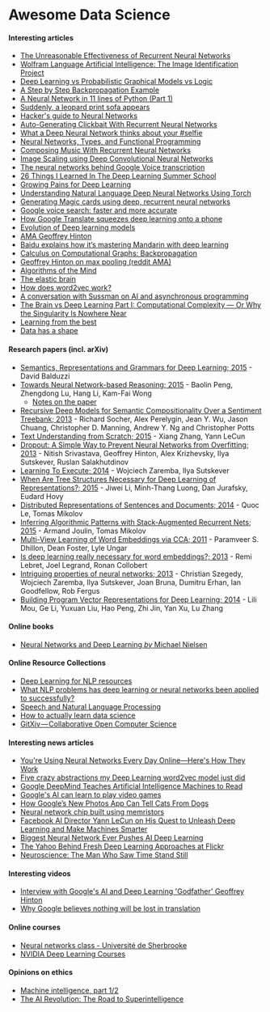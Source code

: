 # Awesome Data Science

#### Interesting articles

* [The Unreasonable Effectiveness of Recurrent Neural Networks](http://karpathy.github.io/2015/05/21/rnn-effectiveness/)
* [Wolfram Language Artificial Intelligence: The Image Identification Project](http://blog.stephenwolfram.com/2015/05/wolfram-language-artificial-intelligence-the-image-identification-project/)
* [Deep Learning vs Probabilistic Graphical Models vs Logic](http://www.computervisionblog.com/2015/04/deep-learning-vs-probabilistic.html)
* [A Step by Step Backpropagation Example](http://mattmazur.com/2015/03/17/a-step-by-step-backpropagation-example/)
* [A Neural Network in 11 lines of Python (Part 1)](http://iamtrask.github.io/2015/07/12/basic-python-network/)
* [Suddenly, a leopard print sofa appears](https://rocknrollnerd.github.io/ml/2015/05/27/leopard-sofa.html)
* [Hacker's guide to Neural Networks](http://karpathy.github.io/neuralnets/)
* [Auto-Generating Clickbait With Recurrent Neural Networks](http://larseidnes.com/2015/10/13/auto-generating-clickbait-with-recurrent-neural-networks/)
* [What a Deep Neural Network thinks about your #selfie](http://karpathy.github.io/2015/10/25/selfie/)
* [Neural Networks, Types, and Functional Programming](http://colah.github.io/posts/2015-09-NN-Types-FP/)
* [Composing Music With Recurrent Neural Networks](http://www.hexahedria.com/2015/08/03/composing-music-with-recurrent-neural-networks/)
* [Image Scaling using Deep Convolutional Neural Networks](http://engineering.flipboard.com/2015/05/scaling-convnets/)
* [The neural networks behind Google Voice transcription](http://googleresearch.blogspot.com.es/2015/08/the-neural-networks-behind-google-voice.html)
* [26 Things I Learned In The Deep Learning Summer School](http://www.marekrei.com/blog/26-things-i-learned-in-the-deep-learning-summer-school/)
* [Growing Pains for Deep Learning](http://m.cacm.acm.org/news/188737-growing-pains-for-deep-learning/fulltext)
* [Understanding Natural Language Deep Neural Networks Using Torch](http://devblogs.nvidia.com/parallelforall/understanding-natural-language-deep-neural-networks-using-torch/)
* [Generating Magic cards using deep, recurrent neural networks](http://www.mtgsalvation.com/forums/creativity/custom-card-creation/612057-generating-magic-cards-using-deep-recurrent-neural)
* [Google voice search: faster and more accurate](http://googleresearch.blogspot.com.es/2015/09/google-voice-search-faster-and-more.html)
* [How Google Translate squeezes deep learning onto a phone](http://googleresearch.blogspot.com.es/2015/07/how-google-translate-squeezes-deep.html)
* [Evolution of Deep learning models](http://www.datasciencecentral.com/profiles/blogs/evolution-of-deep-learning-models)
* [AMA Geoffrey Hinton](https://www.reddit.com/r/MachineLearning/comments/2lmo0l/ama_geoffrey_hinton)
* [Baidu explains how it’s mastering Mandarin with deep learning](https://medium.com/s-c-a-l-e/how-baidu-mastered-mandarin-with-deep-learning-and-lots-of-data-1d94032564a5#.bok5v83am)
* [Calculus on Computational Graphs: Backpropagation](http://colah.github.io/posts/2015-08-Backprop/)
* [Geoffrey Hinton on max pooling (reddit AMA)](https://mirror2image.wordpress.com/2014/11/11/geoffrey-hinton-on-max-pooling-reddit-ama/)
* [Algorithms of the Mind](https://medium.com/deep-learning-101/algorithms-of-the-mind-10eb13f61fc4#.fspx41ou5)
* [The elastic brain](http://aeon.co/magazine/psychology/can-i-make-my-brain-as-plastic-as-a-childs/)
* [How does word2vec work?](https://www.quora.com/How-does-word2vec-work)
* [A conversation with Sussman on AI and asynchronous programming](http://dustycloud.org/blog/sussman-on-ai/)
* [The Brain vs Deep Learning Part I: Computational Complexity — Or Why the Singularity Is Nowhere Near](http://timdettmers.com/2015/07/27/brain-vs-deep-learning-singularity/)
* [Learning from the best](http://blog.kaggle.com/2014/08/01/learning-from-the-best/)
* [Data has a shape](http://radar.oreilly.com/2015/07/data-has-a-shape.html)

#### Research papers (incl. arXiv)

* [Semantics, Representations and Grammars for Deep Learning; 2015](http://arxiv.org/abs/1509.08627) - David Balduzzi
* [Towards Neural Network-based Reasoning; 2015](http://arxiv.org/abs/1508.05508) - Baolin Peng, Zhengdong Lu, Hang Li, Kam-Fai Wong
   * [Notes on the paper](https://www.evernote.com/shard/s189/sh/54f4534f-3813-44de-8feb-af7180eceb8e/953160fcc0f551cb9855d46cf686375b)
* [Recursive Deep Models for Semantic Compositionality Over a Sentiment Treebank; 2013](http://nlp.stanford.edu/~socherr/EMNLP2013_RNTN.pdf) - Richard Socher, Alex Perelygin, Jean Y. Wu, Jason Chuang,
Christopher D. Manning, Andrew Y. Ng and Christopher Potts
* [Text Understanding from Scratch; 2015](http://arxiv.org/abs/1502.01710) - Xiang Zhang, Yann LeCun
* [Dropout: A Simple Way to Prevent Neural Networks from Overfitting; 2013](https://www.cs.toronto.edu/~hinton/absps/JMLRdropout.pdf) - Nitish Srivastava, Geoffrey Hinton, Alex Krizhevsky, Ilya Sutskever, Ruslan Salakhutdinov
* [Learning To Execute; 2014](http://arxiv.org/abs/1410.4615) - Wojciech Zaremba, Ilya Sutskever
* [When Are Tree Structures Necessary for Deep Learning of Representations?; 2015](http://arxiv.org/abs/1503.00185) - Jiwei Li, Minh-Thang Luong, Dan Jurafsky, Eudard Hovy
* [Distributed Representations of Sentences and Documents; 2014](https://cs.stanford.edu/~quocle/paragraph_vector.pdf) - Quoc Le, Tomas Mikolov
* [Inferring Algorithmic Patterns with Stack-Augmented Recurrent Nets; 2015](http://arxiv.org/abs/1503.01007) - Armand Joulin, Tomas Mikolov
* [Multi-View Learning of Word Embeddings via CCA; 2011](http://papers.nips.cc/paper/4193-multi-view-learning-of-word-embeddings-via-cca.pdf) - Paramveer S. Dhillon, Dean Foster, Lyle Ungar
* [Is deep learning really necessary for word embeddings?; 2013](http://lebret.ch/wp-content/uploads/2013/12/nips2013.pdf) - Remi Lebret, Joel Legrand, Ronan Collobert
* [Intriguing properties of neural networks; 2013](http://arxiv.org/abs/1312.6199) - Christian Szegedy, Wojciech Zaremba, Ilya Sutskever, Joan Bruna, Dumitru Erhan, Ian Goodfellow, Rob Fergus
* [Building Program Vector Representations for Deep Learning; 2014](http://arxiv.org/abs/1409.3358) - Lili Mou, Ge Li, Yuxuan Liu, Hao Peng, Zhi Jin, Yan Xu, Lu Zhang
 
#### Online books

* [Neural Networks and Deep Learning _by_ Michael Nielsen](http://neuralnetworksanddeeplearning.com/)

#### Online Resource Collections

* [Deep Learning for NLP resources](https://github.com/andrewt3000/DL4NLP/blob/master/README.md#deep-learning-for-nlp-resources)
* [What NLP problems has deep learning or neural networks been applied to successfully?](https://www.quora.com/What-NLP-problems-has-deep-learning-or-neural-networks-been-applied-to-successfully)
* [Speech and Natural Language Processing](https://github.com/edobashira/speech-language-processing)
* [How to actually learn data science](https://www.dataquest.io/blog/how-to-actually-learn-data-science/)
* [GitXiv — Collaborative Open Computer Science](https://medium.com/@samim/gitxiv-collaborative-open-computer-science-e5fea734cd45#.6pw4sxbv2)

#### Interesting news articles

* [You're Using Neural Networks Every Day Online—Here's How They Work](http://gizmodo.com/youre-using-neural-networks-every-day-online-heres-h-1711616296) 
* [Five crazy abstractions my Deep Learning word2vec model just did](http://byterot.blogspot.com.es/2015/06/five-crazy-abstractions-my-deep-learning-word2doc-model-just-did-NLP-gensim.html)
* [Google DeepMind Teaches Artificial Intelligence Machines to Read](http://www.technologyreview.com/view/538616/google-deepmind-teaches-artificial-intelligence-machines-to-read/)
* [Google's AI can learn to play video games](http://www.theverge.com/2015/2/25/8108399/google-ai-deepmind-video-games)
* [How Google’s New Photos App Can Tell Cats From Dogs](https://medium.com/backchannel/how-google-s-new-photos-app-can-tell-cats-from-dogs-ffd651dfcd80#.jv51yqe83)
* [Neural network chip built using memristors](http://arstechnica.com/science/2015/05/neural-network-chip-built-using-memristors/)
* [Facebook AI Director Yann LeCun on His Quest to Unleash Deep Learning and Make Machines Smarter](http://spectrum.ieee.org/automaton/robotics/artificial-intelligence/facebook-ai-director-yann-lecun-on-deep-learning#qaTopicTwo)
* [Biggest Neural Network Ever Pushes AI Deep Learning](http://spectrum.ieee.org/tech-talk/computing/software/biggest-neural-network-ever-pushes-ai-deep-learning)
* [The Yahoo Behind Fresh Deep Learning Approaches at Flickr](http://www.theplatform.net/2015/09/03/the-yahoo-behind-fresh-deep-learning-approaches-at-flickr/)
* [Neuroscience: The Man Who Saw Time Stand Still](http://www.bbc.com/future/story/20140624-the-man-who-saw-time-freeze)

#### Interesting videos

* [Interview with Google's AI and Deep Learning 'Godfather' Geoffrey Hinton](https://www.youtube.com/watch?v=1Wp3IIpssEc) 
* [Why Google believes nothing will be lost in translation](http://www.bbc.com/news/technology-33481535)

#### Online courses

* [Neural networks class - Université de Sherbrooke](https://www.youtube.com/playlist?list=PL6Xpj9I5qXYEcOhn7TqghAJ6NAPrNmUBH)
* [NVIDIA Deep Learning Courses](https://developer.nvidia.com/deep-learning-courses)

#### Opinions on ethics

* [Machine intelligence, part 1/2](http://blog.samaltman.com/machine-intelligence-part-2)
* [The AI Revolution: The Road to Superintelligence](http://waitbutwhy.com/2015/01/artificial-intelligence-revolution-1.html)
